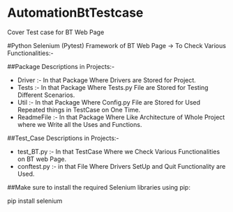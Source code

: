 # AutomationBtTestcase
Cover Test case for BT Web Page

#Python Selenium (Pytest) Framework of BT Web Page
-> To Check Various Functionalities:-

##Package Descriptions in Projects:-
- Driver :- In that Package Where Drivers are Stored for Project.
- Tests :- In that Package Where Tests.py File are Stored for Testing Different Scenarios.
- Util :- In that Package Where Config.py File are Stored for Used Repeated things in TestCase on One Time.
- ReadmeFile :- In that Package Where Like Architecture of Whole Project where we Write all the Uses and Functions.

##Test_Case Descriptions in Projects:-
- test_BT.py :- In that TestCase Where we Check Various Functionalities on BT web Page.
- conftest.py :- in that File Where Drivers SetUp and Quit Functionality are Used.

##Make sure to install the required Selenium libraries using pip:

pip install selenium


